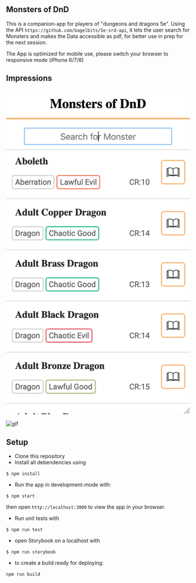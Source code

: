 ## Monsters of DnD

This is a companion-app for players of "dungeons and dragons 5e".
Using the API `https://github.com/bagelbits/5e-srd-api`, it lets the user search
for Monsters and makes the Data accessible as pdf, for better use in prep for the next session.

The App is optimized for mobile use, please switch your browser to responsive mode (iPhone 6/7/8)

## Impressions

![Screenshot](screenshots/janhenrikfock_MonstersOfDnD.png)

![gif](screenshots/janhenrikfock_MonstersOfDnD.gif)

## Setup

- Clone this repository
- Install all debendencies using

```
$ npm install
```

- Run the app in development-mode with:

```
$ npm start
```

then open `http://localhost:3000` to view the app in your browser.

- Run unit tests with

```
$ npm run test
```

- open Storybook on a localhost with

```
$ npm run storybook
```

- to create a build ready for deploying:

```
npm run build
```
